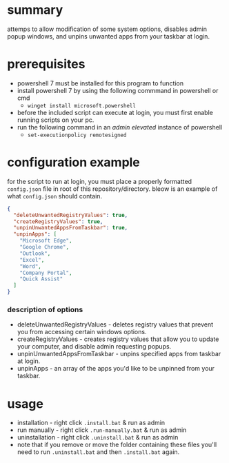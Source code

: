 # summary

attemps to allow modification of some system options, disables admin popup windows, and unpins unwanted apps from your taskbar at login.

# prerequisites
- powershell 7 must be installed for this program to function
- install powershell 7 by using the following commmand in powershell or cmd
  - `winget install microsoft.powershell`
- before the included script can execute at login, you must first enable running scripts on your pc.
- run the following command in an *admin elevated* instance of powershell
  - `set-executionpolicy remotesigned`

# configuration example

for the script to run at login, you must place a properly formatted `config.json` file in root of this repository/directory. bleow is an example of what `config.json` should contain.

```json
{
  "deleteUnwantedRegistryValues": true,
  "createRegistryValues": true,
  "unpinUnwantedAppsFromTaskbar": true,
  "unpinApps": [
    "Microsoft Edge",
    "Google Chrome",
    "Outlook",
    "Excel",
    "Word",
    "Company Portal",
    "Quick Assist"
  ]
}
```

### description of options

- deleteUnwantedRegistryValues - deletes registry values that prevent you from accessing certain windows options.
- createRegistryValues - creates registry values that allow you to update your computer, and disable admin requesting popups.
- unpinUnwantedAppsFromTaskbar - unpins specified apps from taskbar at login.
- unpinApps - an array of the apps you'd like to be unpinned from your taskbar.

# usage

- installation - right click `.install.bat` & run as admin
- run manually - right click `.run-manually.bat` & run as admin
- uninstallation - right click `.uninstall.bat` & run as admin
- note that if you remove or move the folder containing these files you'll need to run `.uninstall.bat` and then `.install.bat` again.
